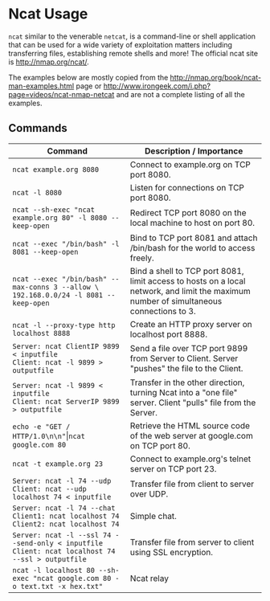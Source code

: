 # Ncat Usage

`ncat` similar to the venerable `netcat`, is a command-line or shell application that can be used for a wide variety of exploitation matters including transferring files, establishing remote shells and more! The official ncat site is http://nmap.org/ncat/.

The examples below are mostly copied from the http://nmap.org/book/ncat-man-examples.html page or http://www.irongeek.com/i.php?page=videos/ncat-nmap-netcat and are not a complete listing of all the examples.

## Commands
| Command  | Description / Importance |
| -------- | ------------------------ |
| `ncat example.org 8080` | Connect to example.org on TCP port 8080. |
| `ncat -l 8080` | Listen for connections on TCP port 8080. |
| `ncat --sh-exec "ncat example.org 80" -l 8080 --keep-open` | Redirect TCP port 8080 on the local machine to host on port 80. |
| `ncat --exec "/bin/bash" -l 8081 --keep-open` | Bind to TCP port 8081 and attach /bin/bash for the world to access freely. |
| `ncat --exec "/bin/bash" --max-conns 3 --allow \`<br>`192.168.0.0/24 -l 8081 --keep-open` | Bind a shell to TCP port 8081, limit access to hosts on a local network, and limit the maximum number of simultaneous connections to 3. |
| `ncat -l --proxy-type http localhost 8888` | Create an HTTP proxy server on localhost port 8888. |
| `Server: ncat ClientIP 9899 < inputfile`<br>`Client: ncat -l 9899 > outputfile` | Send a file over TCP port 9899 from Server to Client. Server "pushes" the file to the Client. |
| `Server: ncat -l 9899 < inputfile`<br>`Client: ncat ServerIP 9899 > outputfile` | Transfer in the other direction, turning Ncat into a "one file" server. Client "pulls" file from the Server. |
| `echo -e "GET / HTTP/1.0\n\n"`&#124;`ncat google.com 80` | Retrieve the HTML source code of the web server at google.com on TCP port 80. |
| `ncat -t example.org 23` | Connect to example.org's telnet server on TCP port 23. |
| `Server: ncat -l 74 --udp`<br>`Client: ncat --udp localhost 74 < inputfile` | Transfer file from client to server over UDP. |
| `Server: ncat -l 74 --chat`<br>`Client1: ncat localhost 74`<br>`Client2: ncat localhost 74`| Simple chat. |
| `Server: ncat -l --ssl 74 --send-only < inputfile`<br>`Client: ncat localhost 74 --ssl > outputfile` | Transfer file from server to client using SSL encryption. | 
| `ncat -l localhost 80 --sh-exec "ncat google.com 80 -o text.txt -x hex.txt"` | Ncat relay |